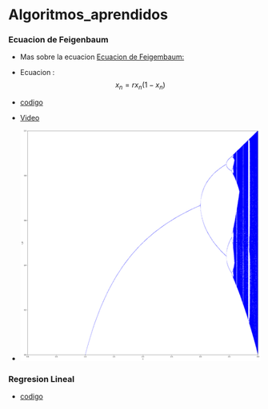 # Algoritmos_aprendidos

### Ecuacion de Feigenbaum

- Mas sobre la ecuacion [Ecuacion de Feigembaum:](https://es.wikipedia.org/wiki/Aplicaci%C3%B3n_log%C3%ADstica)

- Ecuacion : $$x_n = rx_n(1-x_n)$$

- [codigo](./CodeFeigenbaum/Feigenbaum.py)

- [Video](https://www.youtube.com/watch?v=ovJcsL7vyrk&t=2s)

- ![](./Images/Feigembaum.png)

### Regresion Lineal 

- [codigo](./lineal/linearRegressionAlgorithm.ipynb)
